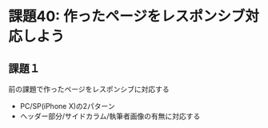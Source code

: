# 課題40: 作ったページをレスポンシブ対応しよう

## 課題１

前の課題で作ったページをレスポンシブに対応する

- PC/SP(iPhone X)の2パターン
- ヘッダー部分/サイドカラム/執筆者画像の有無に対応する
